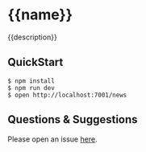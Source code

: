# {{name}}

{{description}}

## QuickStart

```shell
$ npm install
$ npm run dev
$ open http://localhost:7001/news
```

## Questions & Suggestions

Please open an issue [here](https://github.com/eggjs/egg/issues).

